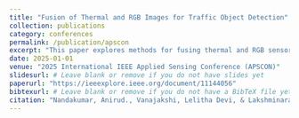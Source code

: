 ```yaml
---
title: "Fusion of Thermal and RGB Images for Traffic Object Detection"
collection: publications
category: conferences
permalink: /publication/apscon
excerpt: "This paper explores methods for fusing thermal and RGB sensor data to improve the accuracy of traffic object detection, especially in challenging lighting and weather conditions."
date: 2025-01-01
venue: "2025 International IEEE Applied Sensing Conference (APSCON)"
slidesurl: # Leave blank or remove if you do not have slides yet
paperurl: "https://ieeexplore.ieee.org/document/11144056"
bibtexurl: # Leave blank or remove if you do not have a BibTeX file yet
citation: "Nandakumar, Anirud., Vanajakshi, Lelitha Devi, & Lakshminarayanan, Chandrashekar (2025). \"Fusion of Thermal and RGB Images for Traffic Object Detection.\" <i>2025 IEEE Applied Sensing Conference (APSCON)</i>."
---
```


